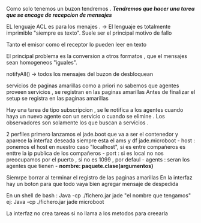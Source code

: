 Como solo tenemos un buzon tendremos . 
***Tendremos que hacer una tarea que se encage de recepcion de mensajes*** 

EL lenguaje ACL es para los menajes . -> 
	El lenguaje es totalmente imprimible "siempre es texto". Suele ser el principal motivo de fallo

Tanto el emisor como el receptor lo pueden leer en texto 

El principal problema es la conversion a otros formatos , que el mensajes sean homogeneos "iguales".





notifyAll() -> todos los mensajes del buzon de desbloquean 



servicios de paginas amarillas
	como a priori no sabemos que agentes proveen servicios , se registran en las paginas amarillas 
	Antes de finalizar el setup se registra en las paginas amarillas

Hay una tarea de tipo subscripcion , se le notifica a los agentes cuando haya un nuevo agente con un servicio o cuando se elimine  . Los observadores son solamente los que buscan a servicios . 


2 perfiles 
	primero lanzamos el jade.boot
		que va a ser el contenedor y aparece la interfaz deseada
			siempre esta el ams y df
	jade.microboot 
	 - host : ponemos el host en nuestro caso "localhost", si es entre compañeros es enttre la ip publica de los compañeros 
	 - port : si es local no nos preocupamos por el puerto ,  si no es 1099 , por defaul 
	 - agents : seran los agentes que tienen 
		 - **nombre: paquete.clase(argumentos)**


Siemrpe borrar al terminar el registro de las paginas amarillas
	En la interfaz hay un boton para que todo vaya bien 
agregar mensaje de despedida

En un shell de bash : 
Java -cp ./fichero.jar jade "el nombre que tengamos"
ej: Java -cp ./fichero.jar jade microboot


La interfaz no crea tareas si no llama a los metodos para creearla 

